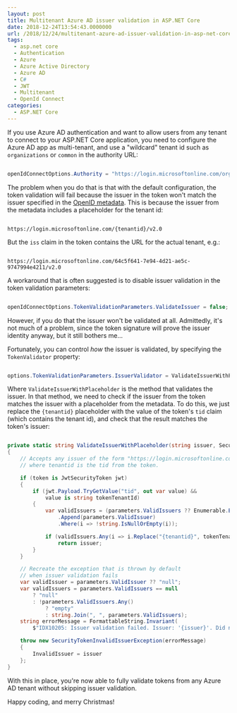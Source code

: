 ```yaml
---
layout: post
title: Multitenant Azure AD issuer validation in ASP.NET Core
date: 2018-12-24T13:54:43.0000000
url: /2018/12/24/multitenant-azure-ad-issuer-validation-in-asp-net-core/
tags:
  - asp.net core
  - Authentication
  - Azure
  - Azure Active Directory
  - Azure AD
  - C#
  - JWT
  - Multitenant
  - OpenId Connect
categories:
  - ASP.NET Core
---
```



If you use Azure AD authentication and want to allow users from any tenant to connect to your ASP.NET Core application, you need to configure the Azure AD app as multi-tenant, and use a "wildcard" tenant id such as `organizations` or `common` in the authority URL:

```csharp

openIdConnectOptions.Authority = "https://login.microsoftonline.com/organizations/v2.0";
```

The problem when you do that is that with the default configuration, the token validation will fail because the issuer in the token won't match the issuer specified in the [OpenID metadata](https://login.microsoftonline.com/organizations/v2.0/.well-known/openid-configuration). This is because the issuer from the metadata includes a placeholder for the tenant id:

```plain

https://login.microsoftonline.com/{tenantid}/v2.0
```

But the `iss` claim in the token contains the URL for the actual tenant, e.g.:

```plain

https://login.microsoftonline.com/64c5f641-7e94-4d21-ae5c-9747994e4211/v2.0
```

A workaround that is often suggested is to disable issuer validation in the token validation parameters:

```csharp

openIdConnectOptions.TokenValidationParameters.ValidateIssuer = false;
```

However, if you do that the issuer won't be validated at all. Admittedly, it's not much of a problem, since the token signature will prove the issuer identity anyway, but it still bothers me...

Fortunately, you can control *how* the issuer is validated, by specifying the `TokenValidator` property:

```csharp

options.TokenValidationParameters.IssuerValidator = ValidateIssuerWithPlaceholder;
```

Where `ValidateIssuerWithPlaceholder` is the method that validates the issuer. In that method, we need to check if the issuer from the token matches the issuer with a placeholder from the metadata. To do this, we just replace the `{tenantid}` placeholder with the value of the token's `tid` claim (which contains the tenant id), and check that the result matches the token's issuer:

```csharp

private static string ValidateIssuerWithPlaceholder(string issuer, SecurityToken token, TokenValidationParameters parameters)
{
    // Accepts any issuer of the form "https://login.microsoftonline.com/{tenantid}/v2.0",
    // where tenantid is the tid from the token.

    if (token is JwtSecurityToken jwt)
    {
        if (jwt.Payload.TryGetValue("tid", out var value) &&
            value is string tokenTenantId)
        {
            var validIssuers = (parameters.ValidIssuers ?? Enumerable.Empty<string>())
                .Append(parameters.ValidIssuer)
                .Where(i => !string.IsNullOrEmpty(i));

            if (validIssuers.Any(i => i.Replace("{tenantid}", tokenTenantId) == issuer))
                return issuer;
        }
    }

    // Recreate the exception that is thrown by default
    // when issuer validation fails
    var validIssuer = parameters.ValidIssuer ?? "null";
    var validIssuers = parameters.ValidIssuers == null
        ? "null"
        : !parameters.ValidIssuers.Any()
            ? "empty"
            : string.Join(", ", parameters.ValidIssuers);
    string errorMessage = FormattableString.Invariant(
        $"IDX10205: Issuer validation failed. Issuer: '{issuer}'. Did not match: validationParameters.ValidIssuer: '{validIssuer}' or validationParameters.ValidIssuers: '{validIssuers}'.");

    throw new SecurityTokenInvalidIssuerException(errorMessage)
    {
        InvalidIssuer = issuer
    };
}
```

With this in place, you're now able to fully validate tokens from any Azure AD tenant without skipping issuer validation.

Happy coding, and merry Christmas!

